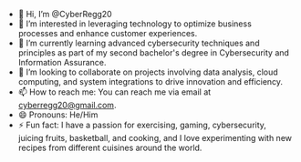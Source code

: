 - 👋 Hi, I’m @CyberRegg20
- 👀 I’m interested in leveraging technology to optimize business processes and enhance customer experiences.
- 🌱 I’m currently learning advanced cybersecurity techniques and principles as part of my second bachelor's degree in Cybersecurity and Information Assurance.
- 💞️ I’m looking to collaborate on projects involving data analysis, cloud computing, and system integrations to drive innovation and efficiency.
- 📫 How to reach me: You can reach me via email at cyberregg20@gmail.com.
- 😄 Pronouns: He/Him
- ⚡ Fun fact: I have a passion for exercising, gaming, cybersecurity, juicing fruits, basketball, and cooking, and I love experimenting with new recipes from different cuisines around the world.

<!---
CyberRegg20/CyberRegg20 is a ✨ special ✨ repository because its `README.md` (this file) appears on your GitHub profile.
You can click the Preview link to take a look at your changes.
--->
